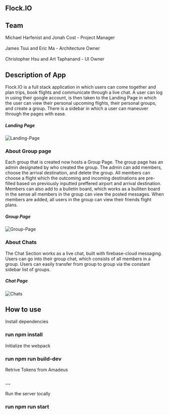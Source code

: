 ## Flock.IO

## Team 
Michael Harfenist and Jonah Cost - Project Manager <br></br>
James Tsui and Eric Ma - Architecture Owner  <br></br>
Christopher Hsu and Art Taphanand - UI Owner


## Description of App
Flock.IO is a full stack application in which users can come together and plan trips, book flights and communicate through a live chat. A user can log in using their google account, is then taken to the Landing Page in which the user can view their personal upcoming flights, their personal groups, and create a group. There is a sidebar in which a user can maneuver through the pages with ease. 
##### Landing Page
![Landing-Page](https://github.com/HR-Longbottom/flock.io/blob/master/client/assets/LandingPageFLock.png?raw=true)

### About Group page
Each group that is created now hosts a Group Page. The group page has an admin designated by who created the group. The admin can add members, choose the arrival destination, and delete the group. All members can choose a flight which the outcoming and incoming destinations are pre-filled based on previously inputted preffered airport and arrival destination. Members can also add to a bulletin board, which works as a bulliten board in the sense all members in the group can view the posted messages. When members are added, all users in the group can view their friends flight plans. 

##### Group Page
![Group-Page](https://github.com/HR-Longbottom/flock.io/blob/master/client/assets/Group%20Page%20Flock.png?raw=true)

### About Chats
The Chat Section works as a live chat, built with firebase-cloud messaging. Users can go into their group chat, which consists of all members in a group. Users can easily transfer from group to group via the constant sidebar list of groups.   

##### Chat Page 
![Chats](https://github.com/HR-Longbottom/flock.io/blob/master/client/assets/chat%20Actual%20flock.png?raw=true)

## How to use
Install dependencies
  ### run npm install
Initialize the webpack 
  ### run npm run build-dev
Retrive Tokens from Amadeus 
  ### ... 
Run the server locally 
  ### run npm run start
